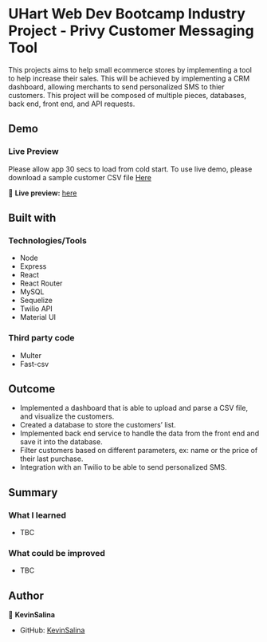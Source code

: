 # UHart Web Dev Bootcamp Industry Project - Privy Customer Messaging Tool

This projects aims to help small ecommerce stores by implementing a tool to help increase their sales. This will be achieved by implementing a CRM dashboard, allowing merchants to send personalized SMS to thier customers. This project will be composed of multiple pieces, databases, back end, front end, and API requests. 


## Demo

### Live Preview

Please allow app 30 secs to load from cold start. To use live demo, please download a sample customer CSV file <a href="resources/static/assets/mocks/CSV-customers - Sheet1.csv" download>Here</a>

🔗 **Live preview:** [here](https://privy-kevinsalina.herokuapp.com/) 



## Built with

### Technologies/Tools

* Node
* Express
* React
* React Router
* MySQL
* Sequelize
* Twilio API
* Material UI

### Third party code
* Multer
* Fast-csv

## Outcome

* Implemented a dashboard that is able to upload and parse a CSV file, and visualize the customers.
* Created a database to store the customers’ list.
* Implemented back end service to handle the data from the front end and save it into the database.
* Filter customers based on different parameters, ex: name or the price of their last purchase.
* Integration with an Twilio to be able to send personalized SMS.

## Summary

### What I learned

* TBC

### What could be improved

* TBC

## Author

👤 **KevinSalina**
* GitHub: [KevinSalina](https://github.com/KevinSalina)